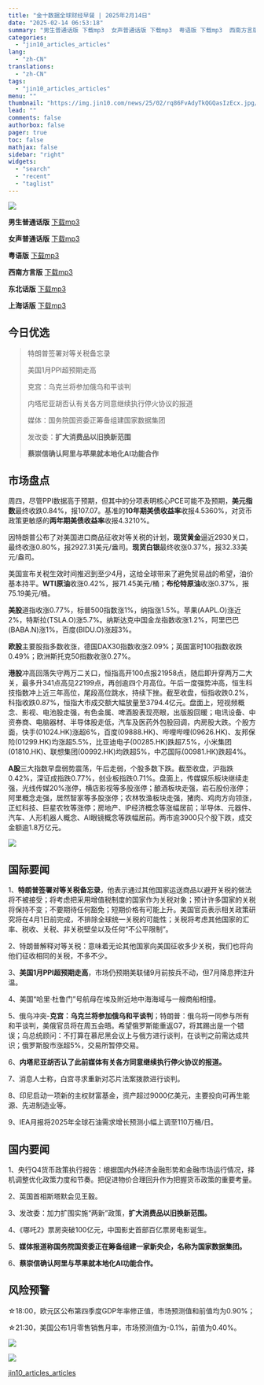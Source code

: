 ```yaml
---
title: "金十数据全球财经早餐 | 2025年2月14日"
date: "2025-02-14 06:53:18"
summary: "男生普通话版 下载mp3  女声普通话版 下载mp3  粤语版 下载mp3  西南方言版 下载..."
categories:
  - "jin10_articles_articles"
lang:
  - "zh-CN"
translations:
  - "zh-CN"
tags:
  - "jin10_articles_articles"
menu: ""
thumbnail: "https://img.jin10.com/news/25/02/rq86FvAdyTkQGQasIzEcx.jpg/lite"
lead: ""
comments: false
authorbox: false
pager: true
toc: false
mathjax: false
sidebar: "right"
widgets:
  - "search"
  - "recent"
  - "taglist"
---
```


![](https://img.jin10.com/news/25/02/tL7_q_VThnOb4t8bnNfvF.jpg)




**男生普通话版** [下载mp3](https://media.jin10.com/audio/25/02/v5D1ZVQSRaARsUzU1aUkiX.mp3) 

**女声普通话版** [下载mp3](https://media.jin10.com/audio/25/02/igk163L2siKuQXAp2j9dkM.mp3) 

**粤语版** [下载mp3](https://media.jin10.com/audio/25/02/ow1AJVtzFfWznjR4UY53Kz.mp3) 

**西南方言版** [下载mp3](https://media.jin10.com/audio/25/02/rwWzVZ2vkpTVLw94NEybKQ.mp3) 

**东北话版** [下载mp3](https://media.jin10.com/audio/25/02/7WGSA5omkh7ED1aBigQSrk.mp3) 

**上海话版** [下载mp3](https://media.jin10.com/audio/25/02/u9NdLT2kBpzJffbkTgtKMG.mp3) 

今日优选
----

> 特朗普签署对等关税备忘录
> 
> 美国1月PPI超预期走高
> 
> 克宫：乌克兰将参加俄乌和平谈判
> 
> 内塔尼亚胡否认有关各方同意继续执行停火协议的报道
> 
> 媒体：国务院国资委正筹备组建国家数据集团
> 
> 发改委：**扩大消费品以旧换新范围**
> 
> **蔡崇信确认阿里与苹果就本地化AI功能合作**

市场盘点
----

周四，尽管PPI数据高于预期，但其中的分项表明核心PCE可能不及预期，**美元指数**最终收跌0.84%，报107.07。基准的**10年期美债收益率**收报4.5360%，对货币政策更敏感的**两年期美债收益率**收报4.3210%。

因特朗普公布了对美国进口商品征收对等关税的计划，**现货黄金**逼近2930关口，最终收涨0.80%，报2927.31美元/盎司。**现货白银**最终收涨0.37%，报32.33美元/盎司。

美国宣布关税生效时间推迟到至少4月，这给全球带来了避免贸易战的希望，油价基本持平。**WTI原油**收涨0.42%，报71.45美元/桶；**布伦特原油**收涨0.37%，报75.19美元/桶。

**美股**道指收涨0.77%，标普500指数涨1%，纳指涨1.5%。苹果(AAPL.O)涨近2%，特斯拉(TSLA.O)涨5.7%。纳斯达克中国金龙指数收涨1.2%，阿里巴巴(BABA.N)涨1%，百度(BIDU.O)涨超3%。

**欧股**主要股指多数收涨，德国DAX30指数收涨2.09%；英国富时100指数收跌0.49%；欧洲斯托克50指数收涨0.27%。

**港股**冲高回落失守两万二关口，恒指高开100点报21958点，随后即升穿两万二大关，最多升341点高见22199点，再创逾四个月高位。午后一度强势冲高，恒生科技指数冲上近三年高位，尾段高位跳水，持续下挫。截至收盘，恒指收跌0.2%，科指收跌0.87%，恒指大市成交额大幅放量至3794.4亿元。盘面上，短视频概念、影视、电池股走强，有色金属、啤酒股表现亮眼，出版股回暖；电讯设备、中资券商、电脑器材、半导体股走低，汽车及医药外包股回调，内房股大跌。个股方面，快手(01024.HK)涨超6%，百度(09888.HK)、哔哩哔哩(09626.HK)、友邦保险(01299.HK)均涨超5.5%，比亚迪电子(00285.HK)跌超7.5%，小米集团(01810.HK)、联想集团(00992.HK)均跌超5%，中芯国际(00981.HK)跌超4%。

**A股**三大指数早盘弱势震荡，午后走弱，个股多数下跌。截至收盘，沪指跌0.42%，深证成指跌0.77%，创业板指跌0.71%。盘面上，传媒娱乐板块继续走强，光线传媒20%涨停，横店影视等多股涨停；酿酒板块走强，岩石股份涨停；阿里概念走强，居然智家等多股涨停；农林牧渔板块走强，猪肉、鸡肉方向领涨，正虹科技、巨星农牧等涨停；房地产、IP经济概念等涨幅居前；半导体、元器件、汽车、人形机器人概念、AI眼镜概念等跌幅居前。两市逾3900只个股下跌，成交金额逾1.8万亿元。

![](https://img.jin10.com/news/25/02/qKiaYkiuzeDRXWW4ln19C.jpg)





国际要闻
----

1、**特朗普签署对等关税备忘录**，他表示通过其他国家运送商品以避开关税的做法将不被接受；将考虑把采用增值税制度的国家作为关税对象；预计许多国家的关税将保持不变；不要期待任何豁免；短期价格有可能上升。美国官员表示相关政策研究将在4月1日前完成，不排除全球统一关税的可能性；关税将考虑其他国家的汇率、税收、关税、非关税壁垒以及任何“不公平限制”。

2、特朗普解释对等关税：意味着无论其他国家向美国征收多少关税，我们也将向他们征收相同的关税，不多不少。

3、**美国1月PPI超预期走高**，市场仍预期美联储9月前按兵不动，但7月降息押注升温。

4、美国“哈里·杜鲁门”号航母在埃及附近地中海海域与一艘商船相撞。

5、俄乌冲突-**克宫：乌克兰将参加俄乌和平谈判**；特朗普：俄乌将一同参与所有和平谈判，美俄官员将在周五会晤。希望俄罗斯能重返G7，将其踢出是一个错误；乌总统顾问：不打算在慕尼黑会议上与俄方进行谈判，在谈判之前需达成共识；俄罗斯股市涨超5%，交易所暂停交易。

6、**内塔尼亚胡否认了此前媒体有关各方同意继续执行停火协议的报道。**

7、消息人士称，白宫寻求重新对芯片法案拨款进行谈判。

8、印尼启动一项新的主权财富基金，资产超过9000亿美元，主要投向可再生能源、先进制造业等。

9、IEA月报将2025年全球石油需求增长预测小幅上调至110万桶/日。

国内要闻
----

1、央行Q4货币政策执行报告：根据国内外经济金融形势和金融市场运行情况，择机调整优化政策力度和节奏。把促进物价合理回升作为把握货币政策的重要考量。

2、英国首相斯塔默会见王毅。

3、发改委：加力扩围实施“两新”政策，**扩大消费品以旧换新范围。**

4、《哪吒2》票房突破100亿元，中国影史首部百亿票房电影诞生。

5、**媒体报道称国务院国资委正在筹备组建一家新央企，名称为国家数据集团。**

6、**蔡崇信确认阿里与苹果就本地化AI功能合作。**

风险预警
----

☆18:00，欧元区公布第四季度GDP年率修正值，市场预测值和前值均为0.90%；

☆21:30，美国公布1月零售销售月率，市场预测值为-0.1%，前值为0.40%。

![](https://img.jin10.com/news/25/02/YplUAL8Jsg4WclBuhMv-1.jpg)





![](https://img.jin10.com/news/24/09/cAOnpJnK2uIKTNE1KRbXf.jpg)

[jin10_articles_articles](https://xnews.jin10.com/details/163163)
